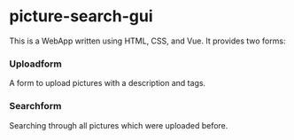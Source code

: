 # picture-search-gui #
This is a WebApp written using HTML, CSS, and Vue. It provides two forms:
### Uploadform 
A form to upload pictures with a description and tags. 

### Searchform 
Searching through all pictures which were uploaded before.